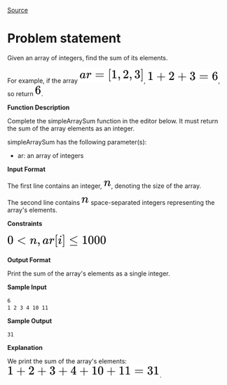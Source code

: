 [Source](https://www.hackerrank.com/challenges/simple-array-sum)
# Problem statement
Given an array of integers, find the sum of its elements.

For example, if the array ![](./Resources/Element1.svg), ![](./Resources/Element2.svg), so return ![](./Resources/Element3.svg).  


**Function Description**

Complete the simpleArraySum function in the editor below.  It must return the sum of the array elements as an integer.  

simpleArraySum has the following parameter(s):  


* ar: an array of integers  

**Input Format**

The first line contains an integer, ![](./Resources/Element4.svg), denoting the size of the array. 


The second line contains ![](./Resources/Element5.svg) space-separated integers representing the array's elements.  


**Constraints**

![](./Resources/Element6.svg)    


**Output Format**

Print the sum of the array's elements as a single integer.  


**Sample Input**

```
6
1 2 3 4 10 11
```

**Sample Output**

```
31
```

**Explanation**

We print the sum of the array's elements: ![](./Resources/Element7.svg).

